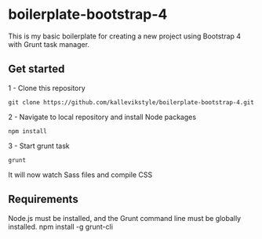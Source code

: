 # boilerplate-bootstrap-4

This is my basic boilerplate for creating a new project using Bootstrap 4 with Grunt task manager.

## Get started
1 - Clone this repository
```
git clone https://github.com/kallevikstyle/boilerplate-bootstrap-4.git
```

2 - Navigate to local repository and install Node packages
```
npm install
```

3 - Start grunt task
```
grunt
```
It will now watch Sass files and compile CSS

## Requirements
Node.js must be installed, and the Grunt command line must be globally installed.
npm install -g grunt-cli